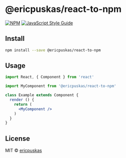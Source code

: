 # @ericpuskas/react-to-npm

> 

[![NPM](https://img.shields.io/npm/v/@ericpuskas/react-to-npm.svg)](https://www.npmjs.com/package/@ericpuskas/react-to-npm) [![JavaScript Style Guide](https://img.shields.io/badge/code_style-standard-brightgreen.svg)](https://standardjs.com)

## Install

```bash
npm install --save @ericpuskas/react-to-npm
```

## Usage

```jsx
import React, { Component } from 'react'

import MyComponent from '@ericpuskas/react-to-npm'

class Example extends Component {
  render () {
    return (
      <MyComponent />
    )
  }
}
```

## License

MIT © [ericpuskas](https://github.com/ericpuskas)
